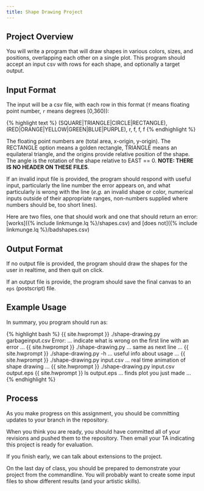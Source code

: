 ```yaml
---
title: Shape Drawing Project
---
```


## Project Overview

You will write a program that will draw shapes in various colors, sizes, and positions,
overlapping each other on a single plot.  This program should accept an
input csv with rows for each shape, and optionally a target output.

## Input Format

The input will be a csv file, with each row in this format (`f` means floating point number,
`r` means degrees [0,360)):

{% highlight text %}
(SQUARE|TRIANGLE|CIRCLE|RECTANGLE), (RED|ORANGE|YELLOW|GREEN|BLUE|PURPLE), r, f, f, f
{% endhighlight %}

The floating point numbers are (total area, x-origin, y-origin).  The RECTANGLE option means a golden rectangle, TRIANGLE means an equilateral triangle, and the origins provide relative position of the shape.  The angle is the rotation of the shape relative to EAST == 0.  **NOTE: THERE IS NO HEADER ON THESE FILES**.

If an invalid input file is provided, the program should respond with useful input, particularly the line number the error appears on, and what particularly is wrong with the line (*e.g.* an invalid shape or color, numerical inputs outside of their appropriate ranges, non-numbers supplied where numbers should be, too short lines).

Here are two files,
one that should work and one that should return an error: [works]({% include linkmunge.lq %}/shapes.csv) and [does not]({% include linkmunge.lq %}/badshapes.csv)

## Output Format

If no output file is provided, the program should draw the shapes for the user in realtime, and then quit on click.

If an output file is provide, the program should save the final canvas to an `eps` (postscript) file.

## Example Usage

In summary, you program should run as:

{% highlight bash %}
{{ site.hwprompt }} ./shape-drawing.py garbageinput.csv
Error: ... indicate what is wrong on the first line with an error ...
{{ site.hwprompt }} ./shape-drawing.py
... same as next line ...
{{ site.hwprompt }} ./shape-drawing.py -h
... useful info about usage ...
{{ site.hwprompt }} ./shape-drawing.py input.csv
... real time animation of shape drawing ...
{{ site.hwprompt }} ./shape-drawing.py input.csv output.eps
{{ site.hwprompt }} ls output.eps
... finds plot you just made ...
{% endhighlight %}

## Process

As you make progress on this assignment, you should be committing updates to your
branch in the repository.

When you think you are ready, you should have committed all of your revisions and pushed
them to the repository.  Then email your TA indicating this project is ready for evaluation.

If you finish early, we can talk about extensions to the project.

On the last day of class, you should be prepared to demonstrate your project from the commandline.  You will probably want to create some input files to show different results (and your artistic skills).